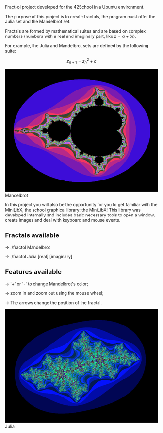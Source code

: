 Fract-ol project developed for the 42School in a Ubuntu environment.

The purpose of this project is to create fractals, the program must offer the Julia set and the Mandelbrot set.

Fractals are formed by mathematical suites and are based on complex numbers (numbers with a real and imaginary part, like $z = a + bi$).

For example, the Julia and Mandelbrot sets are defined by the following suite:

$$
z_{n+1} = z_n^2 + c
$$

![Mandelbrot](https://github.com/flaviocaliman/fract-ol_42Porto/blob/main/src/img_readme/Mandelbrot_Set.png) Mandelbrot

In this project you will also be the opportunity for you to get familiar with the MiniLibX, the school graphical library: the MiniLibX!
This library was developed internally and includes basic necessary tools to open a window, create images and deal with keyboard and mouse events.

## Fractals available

-> ./fractol Mandelbrot

-> ./fractol Julia [real] [imaginary]

## Features available

-> '+' or '-' to change Mandelbrot's color;

-> zoom in and zoom out using the mouse wheel;

-> The arrows change the position of the fractal.

![Julia](https://github.com/flaviocaliman/fract-ol_42Porto/blob/main/src/img_readme/Julia_Set_-0.70_0.35.png) Julia
